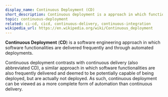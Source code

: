 ```yaml
---
display_name: Continuous Deployment (CD)
short_description: Continuous deployment is a approach in which functionalities are delivered frequently through automated deployments.
topic: continuous-deployment
related: ci-cd, cicd, continuous-delivery, continuous-integration
wikipedia_url: https://en.wikipedia.org/wiki/Continuous_deployment
---
```

**Continuous Deployment** (**CD**)  is a software engineering approach in which software functionalities are delivered frequently and through automated deployments.

Continuous deployment contrasts with continuous delivery (also abbreviated CD), a similar approach in which software functionalities are also frequently delivered and deemed to be potentially capable of being deployed, but are actually not deployed. As such, continuous deployment can be viewed as a more complete form of automation than continuous delivery.
